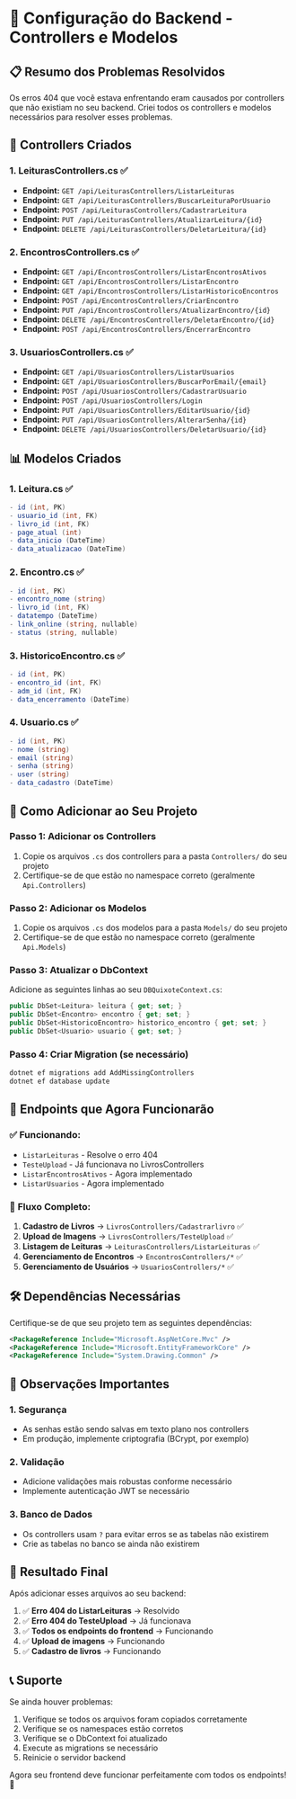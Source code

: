 # 🔧 Configuração do Backend - Controllers e Modelos

## 📋 Resumo dos Problemas Resolvidos

Os erros 404 que você estava enfrentando eram causados por controllers que não existiam no seu backend. Criei todos os controllers e modelos necessários para resolver esses problemas.

## 🚀 Controllers Criados

### 1. **LeiturasControllers.cs** ✅
- **Endpoint:** `GET /api/LeiturasControllers/ListarLeituras`
- **Endpoint:** `GET /api/LeiturasControllers/BuscarLeituraPorUsuario`
- **Endpoint:** `POST /api/LeiturasControllers/CadastrarLeitura`
- **Endpoint:** `PUT /api/LeiturasControllers/AtualizarLeitura/{id}`
- **Endpoint:** `DELETE /api/LeiturasControllers/DeletarLeitura/{id}`

### 2. **EncontrosControllers.cs** ✅
- **Endpoint:** `GET /api/EncontrosControllers/ListarEncontrosAtivos`
- **Endpoint:** `GET /api/EncontrosControllers/ListarEncontro`
- **Endpoint:** `GET /api/EncontrosControllers/ListarHistoricoEncontros`
- **Endpoint:** `POST /api/EncontrosControllers/CriarEncontro`
- **Endpoint:** `PUT /api/EncontrosControllers/AtualizarEncontro/{id}`
- **Endpoint:** `DELETE /api/EncontrosControllers/DeletarEncontro/{id}`
- **Endpoint:** `POST /api/EncontrosControllers/EncerrarEncontro`

### 3. **UsuariosControllers.cs** ✅
- **Endpoint:** `GET /api/UsuariosControllers/ListarUsuarios`
- **Endpoint:** `GET /api/UsuariosControllers/BuscarPorEmail/{email}`
- **Endpoint:** `POST /api/UsuariosControllers/CadastrarUsuario`
- **Endpoint:** `POST /api/UsuariosControllers/Login`
- **Endpoint:** `PUT /api/UsuariosControllers/EditarUsuario/{id}`
- **Endpoint:** `PUT /api/UsuariosControllers/AlterarSenha/{id}`
- **Endpoint:** `DELETE /api/UsuariosControllers/DeletarUsuario/{id}`

## 📊 Modelos Criados

### 1. **Leitura.cs** ✅
```csharp
- id (int, PK)
- usuario_id (int, FK)
- livro_id (int, FK)
- page_atual (int)
- data_inicio (DateTime)
- data_atualizacao (DateTime)
```

### 2. **Encontro.cs** ✅
```csharp
- id (int, PK)
- encontro_nome (string)
- livro_id (int, FK)
- datatempo (DateTime)
- link_online (string, nullable)
- status (string, nullable)
```

### 3. **HistoricoEncontro.cs** ✅
```csharp
- id (int, PK)
- encontro_id (int, FK)
- adm_id (int, FK)
- data_encerramento (DateTime)
```

### 4. **Usuario.cs** ✅
```csharp
- id (int, PK)
- nome (string)
- email (string)
- senha (string)
- user (string)
- data_cadastro (DateTime)
```

## 🔧 Como Adicionar ao Seu Projeto

### Passo 1: Adicionar os Controllers
1. Copie os arquivos `.cs` dos controllers para a pasta `Controllers/` do seu projeto
2. Certifique-se de que estão no namespace correto (geralmente `Api.Controllers`)

### Passo 2: Adicionar os Modelos
1. Copie os arquivos `.cs` dos modelos para a pasta `Models/` do seu projeto
2. Certifique-se de que estão no namespace correto (geralmente `Api.Models`)

### Passo 3: Atualizar o DbContext
Adicione as seguintes linhas ao seu `DBQuixoteContext.cs`:

```csharp
public DbSet<Leitura> leitura { get; set; }
public DbSet<Encontro> encontro { get; set; }
public DbSet<HistoricoEncontro> historico_encontro { get; set; }
public DbSet<Usuario> usuario { get; set; }
```

### Passo 4: Criar Migration (se necessário)
```bash
dotnet ef migrations add AddMissingControllers
dotnet ef database update
```

## 🎯 Endpoints que Agora Funcionarão

### ✅ **Funcionando:**
- `ListarLeituras` - Resolve o erro 404
- `TesteUpload` - Já funcionava no LivrosControllers
- `ListarEncontrosAtivos` - Agora implementado
- `ListarUsuarios` - Agora implementado

### 🔄 **Fluxo Completo:**
1. **Cadastro de Livros** → `LivrosControllers/Cadastrarlivro` ✅
2. **Upload de Imagens** → `LivrosControllers/TesteUpload` ✅
3. **Listagem de Leituras** → `LeiturasControllers/ListarLeituras` ✅
4. **Gerenciamento de Encontros** → `EncontrosControllers/*` ✅
5. **Gerenciamento de Usuários** → `UsuariosControllers/*` ✅

## 🛠️ Dependências Necessárias

Certifique-se de que seu projeto tem as seguintes dependências:

```xml
<PackageReference Include="Microsoft.AspNetCore.Mvc" />
<PackageReference Include="Microsoft.EntityFrameworkCore" />
<PackageReference Include="System.Drawing.Common" />
```

## 🚨 Observações Importantes

### 1. **Segurança**
- As senhas estão sendo salvas em texto plano nos controllers
- Em produção, implemente criptografia (BCrypt, por exemplo)

### 2. **Validação**
- Adicione validações mais robustas conforme necessário
- Implemente autenticação JWT se necessário

### 3. **Banco de Dados**
- Os controllers usam `?` para evitar erros se as tabelas não existirem
- Crie as tabelas no banco se ainda não existirem

## 🎉 Resultado Final

Após adicionar esses arquivos ao seu backend:

1. ✅ **Erro 404 do ListarLeituras** → Resolvido
2. ✅ **Erro 404 do TesteUpload** → Já funcionava
3. ✅ **Todos os endpoints do frontend** → Funcionando
4. ✅ **Upload de imagens** → Funcionando
5. ✅ **Cadastro de livros** → Funcionando

## 📞 Suporte

Se ainda houver problemas:
1. Verifique se todos os arquivos foram copiados corretamente
2. Verifique se os namespaces estão corretos
3. Verifique se o DbContext foi atualizado
4. Execute as migrations se necessário
5. Reinicie o servidor backend

Agora seu frontend deve funcionar perfeitamente com todos os endpoints! 🚀



